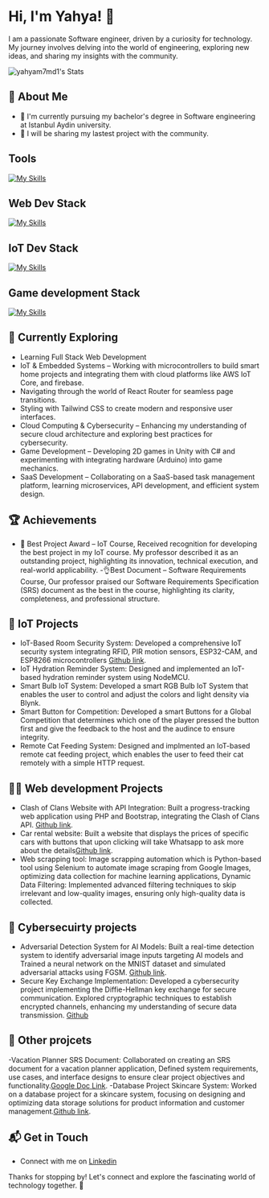# Hi, I'm Yahya! 👋

I am a passionate Software engineer, driven by a curiosity for technology. My journey involves delving into the world of engineering, exploring new ideas, and sharing my insights with the community.

![yahyam7md1's Stats](https://github-readme-stats.vercel.app/api?username=yahyam7md1&theme=vue-dark&show_icons=true&hide_border=true&count_private=true)

## 🚀 About Me

- 🔭 I'm currently pursuing my bachelor's degree in Software engineering at Istanbul Aydin university.
- 📝 I will be sharing my lastest project with the community.

  

##  Tools 
[![My Skills](https://skillicons.dev/icons?i=aws,firebase,docker,git,github,npm,vscode)](https://skillicons.dev)

## Web Dev Stack
[![My Skills](https://skillicons.dev/icons?i=js,html,css,bootstrap,flask,php,react,ts,vite)](https://skillicons.dev)

## IoT Dev Stack
[![My Skills](https://skillicons.dev/icons?i=arduino,aws,firebase,c,cpp,raspberrypi)](https://skillicons.dev)

##  Game development Stack
[![My Skills](https://skillicons.dev/icons?i=aws,firebase,cpp,cs,unity)](https://skillicons.dev)

## 🌱 Currently Exploring

  - Learning Full Stack Web Development
  - IoT & Embedded Systems – Working with microcontrollers to build smart home projects and integrating them with cloud platforms like AWS IoT Core, and firebase.
  - Navigating through the world of React Router for seamless page transitions.
  - Styling with Tailwind CSS to create modern and responsive user interfaces.
  - Cloud Computing & Cybersecurity – Enhancing my understanding of secure cloud architecture and exploring best practices for cybersecurity.
  - Game Development – Developing 2D games in Unity with C# and experimenting with integrating hardware (Arduino) into game mechanics.
  -  SaaS Development – Collaborating on a SaaS-based task management platform, learning microservices, API development, and efficient system design.

 ## 🏆 Achievements

- 🌟 Best Project Award – IoT Course, Received recognition for developing the best project in my IoT course. My professor described it as an outstanding project, highlighting its innovation, technical execution, and real-world applicability.
-👌Best Document – Software Requirements Course, Our professor praised our Software Requirements Specification (SRS) document as the best in the course, highlighting its clarity, completeness, and professional structure.

## 🤖 IoT Projects 
-	IoT-Based Room Security System: Developed a comprehensive IoT security system integrating RFID, PIR motion sensors, ESP32-CAM, and ESP8266 microcontrollers [Github link](https://github.com/yahyam7md1/Smart-secuirty-system).
-	IoT Hydration Reminder System: Designed and implemented an IoT-based hydration reminder system using NodeMCU.
-	Smart Bulb IoT System: Developed a smart RGB Bulb IoT System that enables the user to control and adjust the colors and light density via Blynk.
-	Smart Button for Competition: Developed a smart Buttons for a Global Competition that determines which one of the player pressed the button first and give the feedback to the host and the audince to ensure integrity.
-	Remote Cat Feeding System: Designed and implmented an IoT-based remote cat feeding project, which enables the user to feed their cat remotely with a simple HTTP request.

## 🧑‍💻 Web development Projects
- Clash of Clans Website with API Integration: Built a progress-tracking web application using PHP and Bootstrap, integrating the Clash of Clans API. [Github link](https://github.com/yahyam7md1/ClashProgressTracker).
- Car rental website: Built a website that displays the prices of specific cars with buttons that upon clicking will take Whatsapp to ask more about the details[Github link](https://github.com/yahyam7md1/trabzonrent.git).
- Web scrapping tool: Image scrapping automation which is Python-based tool using Selenium to automate image scraping from Google Images, optimizing data collection for machine learning applications, Dynamic Data Filtering: Implemented advanced filtering techniques to skip irrelevant and low-quality images, ensuring only high-quality data is collected.

 ## 🔐 Cybersecuirty projects
 - Adversarial Detection System for AI Models: Built a real-time detection system to identify adversarial image inputs targeting AI models and Trained a neural network on the MNIST dataset and simulated adversarial attacks using FGSM. [Github link](https://github.com/yahyam7md1/Adversarial-Attack-Detection).
 - Secure Key Exchange Implementation: Developed a cybersecurity project implementing the Diffie-Hellman key exchange for secure communication. Explored cryptographic techniques to establish encrypted channels, enhancing my understanding of secure data transmission. [Github](https://github.com/yahyam7md1/CyberSecuirtyAssignment)

## 🌊 Other projcets
-Vacation Planner SRS Document: Collaborated on creating an SRS document for a vacation planner application, Defined system requirements, use cases, and interface designs to ensure clear project objectives and functionality.[Google Doc Link](https://docs.google.com/document/d/1RD_1n_Qj4hOor-8uvMib8WtITXR2pzeJ8IHivFLYEIk/edit?usp=sharing).
-Database Project Skincare System: Worked on a database project for a skincare system, focusing on designing and optimizing data storage solutions for product information and customer management.[Github link](https://github.com/yahyam7md1/Skincare-database.git).



## 📬 Get in Touch

- Connect with me on [Linkedin](https://www.linkedin.com/in/yahya-bawadekji-50756826a/)

Thanks for stopping by! Let's connect and explore the fascinating world of technology together. 🚀
